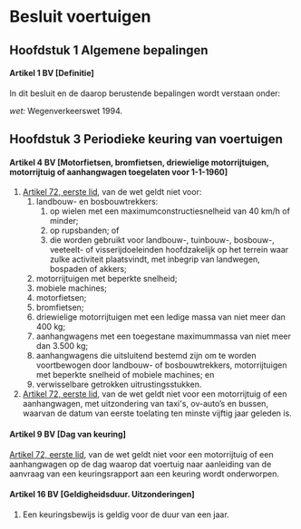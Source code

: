 # Besluit voertuigen

## Hoofdstuk 1 Algemene bepalingen

#### Artikel 1 BV [Definitie]

In dit besluit en de daarop berustende bepalingen wordt verstaan onder:

*wet:* Wegenverkeerswet 1994.

## Hoofdstuk 3 Periodieke keuring van voertuigen

#### Artikel 4 BV [Motorfietsen, bromfietsen, driewielige motorrijtuigen, motorrijtuig of aanhangwagen toegelaten voor 1-1-1960]

1. [Artikel 72, eerste lid](./wegenverkeerswet-1994.md#artikel-72-wvw-keuringsplicht-eisen-keuringsbewijs-aansprakelijkheid), van de wet geldt niet voor:
    1. landbouw- en bosbouwtrekkers:
        1. op wielen met een maximumconstructiesnelheid van 40 km/h of minder;
        2. op rupsbanden; of
        3. die worden gebruikt voor landbouw-, tuinbouw-, bosbouw-, veeteelt- of visserijdoeleinden hoofdzakelijk op het terrein waar zulke activiteit plaatsvindt, met inbegrip van landwegen, bospaden of akkers;
    2. motorrijtuigen met beperkte snelheid;
    3. mobiele machines;
    4. motorfietsen;
    5. bromfietsen;
    6. driewielige motorrijtuigen met een ledige massa van niet meer dan 400 kg;
    7. aanhangwagens met een toegestane maximummassa van niet meer dan 3.500 kg;
    8. aanhangwagens die uitsluitend bestemd zijn om te worden voortbewogen door landbouw- of bosbouwtrekkers, motorrijtuigen met beperkte snelheid of mobiele machines; en
    9. verwisselbare getrokken uitrustingsstukken.
2. [Artikel 72, eerste lid](./wegenverkeerswet-1994.md#artikel-72-wvw-keuringsplicht-eisen-keuringsbewijs-aansprakelijkheid), van de wet geldt niet voor een motorrijtuig of een aanhangwagen, met uitzondering van taxi's, ov-auto’s en bussen, waarvan de datum van eerste toelating ten minste vijftig jaar geleden is.

#### Artikel 9 BV [Dag van keuring]

[Artikel 72, eerste lid](./wegenverkeerswet-1994.md#artikel-72-wvw-keuringsplicht-eisen-keuringsbewijs-aansprakelijkheid), van de wet geldt niet voor een motorrijtuig of een aanhangwagen op de dag waarop dat voertuig naar aanleiding van de aanvraag van een keuringsrapport aan een keuring wordt onderworpen.

#### Artikel 16 BV [Geldigheidsduur. Uitzonderingen]

1. Een keuringsbewijs is geldig voor de duur van een jaar.
